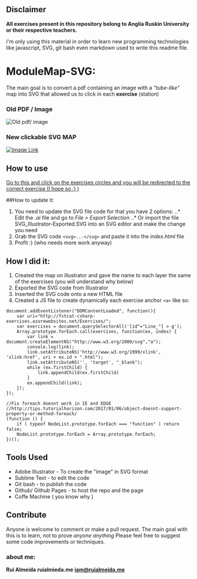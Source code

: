 ## Disclaimer

**All exercises present in this repository belong to Anglia Ruskin University or their respective teachers.**

I'm only using this material in order to learn new programming technologies like javascript, SVG, git bash even markdown used to write this readme file.  

# ModuleMap-SVG:

The main goal is to convert a pdf containing an image with a *"tube-like"* map into SVG that allowed us to click in each **exercise** (station)
### Old PDF / Image
![Old pdf/ image ](https://github.com/ruibeard/ModuleMap-SVG/raw/master/resources/modulemap.png "old image / pdf")

### New clickable SVG MAP

[![Image Link](https://github.com/ruibeard/ModuleMap-SVG/raw/master/resources/SVGmodulemap.png)](https://ruibeard.github.io/ModuleMap-SVG/)


## How to use

[Go to this and click on the exercises circles and you will be redirected to the correct exercise (I hope so :) )](https://ruibeard.github.io/ModuleMap-SVG/) 


##How to update it:
1. You need to update the SVG file code for that you have 2 options:
..* Edit the *.ai* file and go to *File > Export Selection*
..* Or import the file SVG_Illustrator-Exported.SVG into an SVG editor and make the change you need 
2. Grab the SVG code `<svg>...</svg>` and paste it into the *index.html* file
3. Profit :) (who needs more work anyway)



## How I did it:

1. Created the map on illustrator and gave the name to each layer the same of the exercises (you will understand why below)
2. Exported the SVG code from Illustrator 
3. Inserted the SVG code onto a new HTML file  
4. Created a JS file to create dynamically each exercise anchor `<a>` like so:
```
document.addEventListener("DOMContentLoaded", function(){
    var uri="http://fstcat-csharp-exercises.azurewebsites.net/Exercises/";
    var exercises = document.querySelectorAll('[id^="Line_"] > g');
    Array.prototype.forEach.call(exercises, function(ex, index) {
        var link = document.createElementNS("http://www.w3.org/2000/svg","a");
        console.log(link);
        link.setAttributeNS('http://www.w3.org/1999/xlink', 'xlink:href', uri + ex.id + ".html");
        link.setAttributeNS('', 'target', "_blank");
        while (ex.firstChild) {
            link.appendChild(ex.firstChild)
        }
        ex.appendChild(link);
    });
});

//Fix foreach doesnt work in IE and EDGE 
//http://tips.tutorialhorizon.com/2017/01/06/object-doesnt-support-property-or-method-foreach/
(function () {
    if ( typeof NodeList.prototype.forEach === "function" ) return false;
    NodeList.prototype.forEach = Array.prototype.forEach;
})();
```

## Tools Used  

* Adobe Illustrator - To create the "image" in SVG format
* Sublime Text - to edit the code
* Git bash - to publish the code
* Github/ Github Pages - to host the repo and the page
* Coffe Machine ( you know why ) 

## Contribute 

Anyone is welcome to comment or make a pull request.
The main goal with this is to learn, not to prove *anyone anything*
Please feel free to suggest some code improvements or techniques. 


### about me:

**Rui Almeida**
**ruialmieda.me**
**iam@ruialmeida.me**
